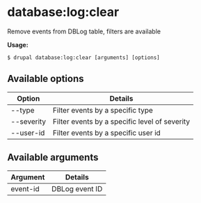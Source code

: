 # database:log:clear
Remove events from DBLog table, filters are available

**Usage:**
```
$ drupal database:log:clear [arguments] [options]
```

## Available options
Option | Details
-------|-------------
--type | Filter events by a specific type
--severity | Filter events by a specific level of severity
--user-id | Filter events by a specific user id

## Available arguments
Argument | Details
---------|-------------
event-id | DBLog event ID
